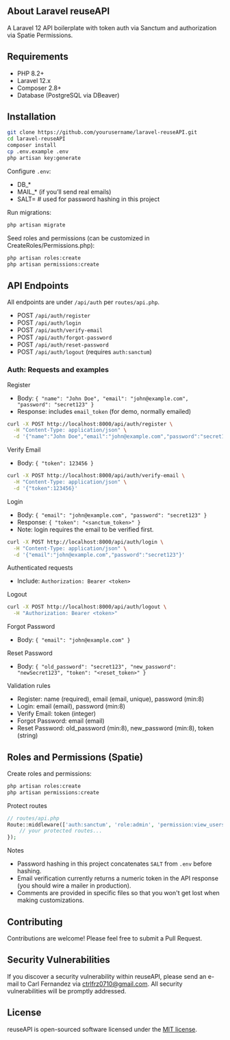 ## About Laravel reuseAPI

A Laravel 12 API boilerplate with token auth via Sanctum and authorization via Spatie Permissions.

## Requirements
- PHP 8.2+
- Laravel 12.x
- Composer 2.8+
- Database (PostgreSQL via DBeaver)

## Installation
```bash
git clone https://github.com/yourusername/laravel-reuseAPI.git
cd laravel-reuseAPI
composer install
cp .env.example .env
php artisan key:generate
```

Configure `.env`:
- DB_*
- MAIL_* (if you’ll send real emails)
- SALT=<your-random-string>  # used for password hashing in this project

Run migrations:
```bash
php artisan migrate
```

Seed roles and permissions (can be customized in CreateRoles/Permissions.php):
```bash
php artisan roles:create
php artisan permissions:create
```

## API Endpoints
All endpoints are under `/api/auth` per `routes/api.php`.

- POST `/api/auth/register`
- POST `/api/auth/login`
- POST `/api/auth/verify-email`
- POST `/api/auth/forgot-password`
- POST `/api/auth/reset-password`
- POST `/api/auth/logout` (requires `auth:sanctum`)

### Auth: Requests and examples

Register
- Body: `{ "name": "John Doe", "email": "john@example.com", "password": "secret123" }`
- Response: includes `email_token` (for demo, normally emailed)
```bash
curl -X POST http://localhost:8000/api/auth/register \
  -H "Content-Type: application/json" \
  -d '{"name":"John Doe","email":"john@example.com","password":"secret123"}'
```

Verify Email
- Body: `{ "token": 123456 }`
```bash
curl -X POST http://localhost:8000/api/auth/verify-email \
  -H "Content-Type: application/json" \
  -d '{"token":123456}'
```

Login
- Body: `{ "email": "john@example.com", "password": "secret123" }`
- Response: `{ "token": "<sanctum_token>" }`
- Note: login requires the email to be verified first.
```bash
curl -X POST http://localhost:8000/api/auth/login \
  -H "Content-Type: application/json" \
  -d '{"email":"john@example.com","password":"secret123"}'
```

Authenticated requests
- Include: `Authorization: Bearer <token>`

Logout
```bash
curl -X POST http://localhost:8000/api/auth/logout \
  -H "Authorization: Bearer <token>"
```

Forgot Password
- Body: `{ "email": "john@example.com" }`

Reset Password
- Body: `{ "old_password": "secret123", "new_password": "newSecret123", "token": "<reset_token>" }`

Validation rules
- Register: name (required), email (email, unique), password (min:8)
- Login: email (email), password (min:8)
- Verify Email: token (integer)
- Forgot Password: email (email)
- Reset Password: old_password (min:8), new_password (min:8), token (string)

## Roles and Permissions (Spatie)
Create roles and permissions:
```bash
php artisan roles:create
php artisan permissions:create
```

Protect routes
```php
// routes/api.php
Route::middleware(['auth:sanctum', 'role:admin', 'permission:view_users'])->group(function () {
    // your protected routes...
});
```

Notes
- Password hashing in this project concatenates `SALT` from `.env` before hashing.
- Email verification currently returns a numeric token in the API response (you should wire a mailer in production).
- Comments are provided in specific files so that you won't get lost when making customizations.

## Contributing

Contributions are welcome! Please feel free to submit a Pull Request.

## Security Vulnerabilities

If you discover a security vulnerability within reuseAPI, please send an e-mail to Carl Fernandez via [ctrlfrz0710@gmail.com](mailto:ctrlfrz0710@gmail.com). All security vulnerabilities will be promptly addressed.

## License

reuseAPI is open-sourced software licensed under the [MIT license](https://opensource.org/licenses/MIT).